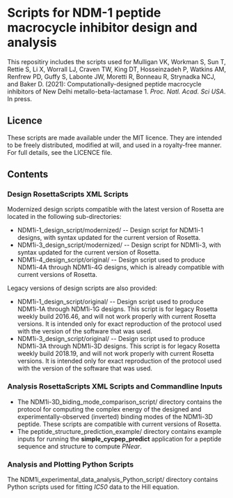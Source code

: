 # Scripts for NDM-1 peptide macrocycle inhibitor design and analysis
This repositiry includes the scripts used for Mulligan VK, Workman S, Sun T, Rettie S, Li X, Worrall LJ, Craven TW, King DT, Hosseinzadeh P, Watkins AM, Renfrew PD, Guffy S, Labonte JW, Moretti R, Bonneau R, Strynadka NCJ, and Baker D. (2021): Computationally-designed peptide macrocycle inhibitors of New Delhi metallo-beta-lactamase 1.  _Proc. Natl. Acad. Sci USA_.  In press.

## Licence

These scripts are made available under the MIT licence.  They are intended to be freely distributed, modified at will, and used in a royalty-free manner.  For full details, see the LICENCE file.

## Contents

### Design RosettaScripts XML Scripts

Modernized design scripts compatible with the latest version of Rosetta are located in the following sub-directories:

* NDM1i-1_design_script/modernized/ -- Design script for NDM1i-1 designs, with syntax updated for the current version of Rosetta.
* NDM1i-3_design_script/modernized/ -- Design script for NDM1i-3, with syntax updated for the current version of Rosetta.
* NDM1i-4_design_script/original/ -- Design script used to produce NDM1i-4A through NDM1i-4G designs, which is already compatible with current versions of Rosetta.

Legacy versions of design scripts are also provided:

* NDM1i-1_design_script/original/ -- Design script used to produce NDM1i-1A through NDM1i-1G designs.  This script is for legacy Rosetta weekly build 2016.46, and will not work properly with current Rosetta versions.  It is intended only for exact reproduction of the protocol used with the version of the software that was used.
* NDM1i-3_design_script/original/ -- Design script used to produce NDM1i-3A through NDM1i-3D designs.  This script is for legacy Rosetta weekly build 2018.19, and will not work properly with current Rosetta versions.  It is intended only for exact reproduction of the protocol used with the version of the software that was used.

### Analysis RosettaScripts XML Scripts and Commandline Inputs

* The NDM1i-3D_biding_mode_comparison_script/ directory contains the protocol for computing the complex energy of the designed and experimentally-observed (inverted) binding modes of the NDM1i-3D peptide.  These scripts are compatible with current versions of Rosetta.
* The peptide_structure_prediction_example/ directory contains example inputs for running the **simple_cycpep_predict** application for a peptide sequence and structure to compute _PNear_.

### Analysis and Plotting Python Scripts

The NDM1i_experimental_data_analysis_Python_script/ directory contains Python scripts used for fitting _IC50_ data to the Hill equation.
